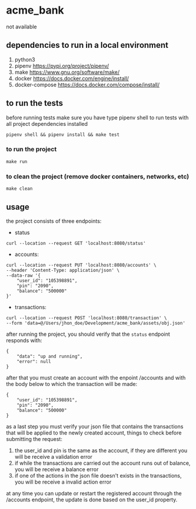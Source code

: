 # acme_bank
not available

## dependencies to run in a local environment
1. python3
2. pipenv https://pypi.org/project/pipenv/
3. make https://www.gnu.org/software/make/
4. docker https://docs.docker.com/engine/install/
5. docker-compose https://docs.docker.com/compose/install/

## to run the tests
before running tests make sure you have type pipenv shell to run tests with all project dependencies installed
```
pipenv shell && pipenv install && make test
```

### to run the project
```
make run
```

### to clean the project (remove docker containers, networks, etc)
```
make clean
```

## usage
the project consists of three endpoints:

- status
```
curl --location --request GET 'localhost:8080/status'
```

- accounts:
```
curl --location --request PUT 'localhost:8080/accounts' \
--header 'Content-Type: application/json' \
--data-raw '{
    "user_id": "105398891",
    "pin": "2090",
    "balance": "500000"
}'
```

- transactions:
```
curl --location --request POST 'localhost:8080/transaction' \
--form 'data=@/Users/jhon_doe/Development/acme_bank/assets/obj.json'
```

after running the project, you should verify that the `status` endpoint responds with: 
```
{
    "data": "up and running",
    "error": null
}
```

after that you must create an account with the enpoint /accounts and with the body below to which the transaction will be made:
```
{
    "user_id": "105398891",
    "pin": "2090",
    "balance": "500000"
}
```

as a last step you must verify your json file that contains the transactions that will be applied to the newly created account, things to check before submitting
the request:
1. the user_id and pin is the same as the account, if they are different you will be receive a validation error
2. if while the transactions are carried out the account runs out of balance, you will be receive a balance error
3. if one of the actions in the json file doesn't exists in the transactions, you will be receive a invalid action error

at any time you can update or restart the registered account through the /accounts endpoint, the update is done based on the user_id property.
